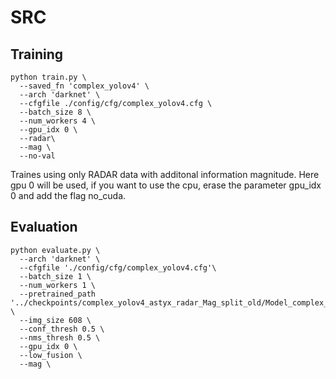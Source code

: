 # SRC
## Training

```shell script
python train.py \
  --saved_fn 'complex_yolov4' \
  --arch 'darknet' \
  --cfgfile ./config/cfg/complex_yolov4.cfg \
  --batch_size 8 \
  --num_workers 4 \
  --gpu_idx 0 \
  --radar\
  --mag \
  --no-val 
```
Traines using only RADAR data with additonal information magnitude. Here gpu 0 will be used, if you want to use the cpu, erase the parameter gpu_idx 0 and add the flag no_cuda.

## Evaluation

```shell script
python evaluate.py \
  --arch 'darknet' \
  --cfgfile './config/cfg/complex_yolov4.cfg'\
  --batch_size 1 \
  --num_workers 1 \
  --pretrained_path '../checkpoints/complex_yolov4_astyx_radar_Mag_split_old/Model_complex_yolov4_astyx_radar_Mag_split_old_epoch_280.pth' \
  --img_size 608 \
  --conf_thresh 0.5 \
  --nms_thresh 0.5 \
  --gpu_idx 0 \
  --low_fusion \
  --mag \
```
